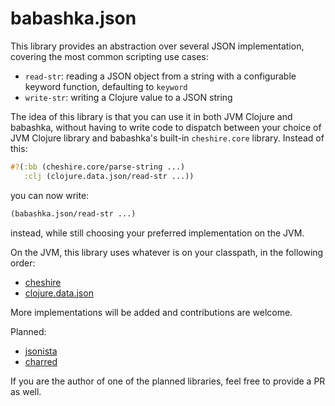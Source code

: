 # babashka.json

This library provides an abstraction over several JSON implementation, covering the most common scripting use cases:

- `read-str`: reading a JSON object from a string with a configurable keyword function, defaulting to `keyword`
- `write-str`: writing a Clojure value to a JSON string

The idea of this library is that you can use it in both JVM Clojure and
babashka, without having to write code to dispatch between your choice of JVM
Clojure library and babashka's built-in `cheshire.core` library. Instead of this:

``` clojure
#?(:bb (cheshire.core/parse-string ...)
   :clj (clojure.data.json/read-str ...))
```

you can now write:

``` clojure
(babashka.json/read-str ...)
```

instead, while still choosing your preferred implementation on the JVM.

On the JVM, this library uses whatever is on your classpath, in the following order:

- [cheshire](https://github.com/dakrone/cheshire)
- [clojure.data.json](https://github.com/clojure/data.json)

More implementations will be added and contributions are welcome.

Planned:

- [jsonista](https://github.com/metosin/jsonista)
- [charred](https://github.com/cnuernber/charred)

If you are the author of one of the planned libraries, feel free to provide a PR as well.
